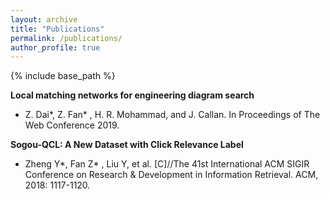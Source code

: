 ```yaml
---
layout: archive
title: "Publications"
permalink: /publications/
author_profile: true
---
```


{% include base_path %}

**Local matching networks for engineering diagram search**
* Z. Dai*, Z. Fan* , H. R. Mohammad, and J. Callan.  In Proceedings of The Web Conference 2019.


**Sogou-QCL: A New Dataset with Click Relevance Label**
* Zheng Y*, Fan Z* , Liu Y, et al. [C]//The 41st International ACM SIGIR Conference on Research & Development in Information Retrieval. ACM, 2018: 1117-1120.